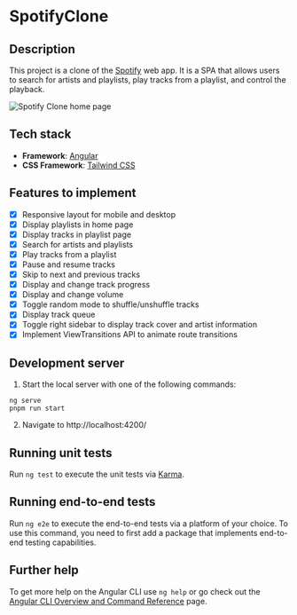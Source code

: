 # SpotifyClone

## Description

This project is a clone of the [Spotify](https://open.spotify.com/) web app. It is a SPA that allows users to search for artists and playlists, play tracks from a playlist, and control the playback.

<img src="https://res.cloudinary.com/demz9lbb3/image/upload/v1709235555/spotify-clone/nizfhk2ibpxmjpjfoaeo.webp" style="max-width: 100%" alt="Spotify Clone home page" />

## Tech stack

- **Framework**: [Angular](https://angular.dev/)
- **CSS Framework**: [Tailwind CSS](https://tailwindcss.com/)

## Features to implement

- [x] Responsive layout for mobile and desktop
- [x] Display playlists in home page
- [x] Display tracks in playlist page
- [x] Search for artists and playlists
- [x] Play tracks from a playlist
- [x] Pause and resume tracks
- [x] Skip to next and previous tracks
- [x] Display and change track progress
- [x] Display and change volume
- [x] Toggle random mode to shuffle/unshuffle tracks
- [x] Display track queue
- [x] Toggle right sidebar to display track cover and artist information
- [x] Implement ViewTransitions API to animate route transitions

## Development server

1. Start the local server with one of the following commands:

```
ng serve
pnpm run start
```

2. Navigate to http://localhost:4200/

## Running unit tests

Run `ng test` to execute the unit tests via [Karma](https://karma-runner.github.io).

## Running end-to-end tests

Run `ng e2e` to execute the end-to-end tests via a platform of your choice. To use this command, you need to first add a package that implements end-to-end testing capabilities.

## Further help

To get more help on the Angular CLI use `ng help` or go check out the [Angular CLI Overview and Command Reference](https://angular.io/cli) page.
